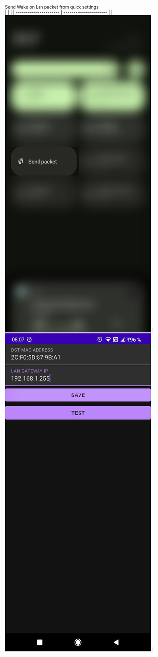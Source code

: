 Send Wake on Lan packet from quick settings   
|                |                |
| ---------------------- | ---------------------- |
| ![f](images/1.jpg) | ![s](images/2.jpg) |